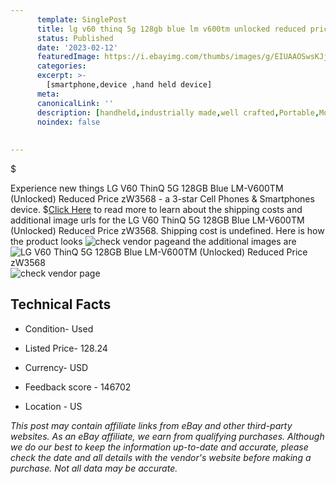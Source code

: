 ```yaml
---
      template: SinglePost
      title: lg v60 thinq 5g 128gb blue lm v600tm unlocked reduced price zw3568
      status: Published
      date: '2023-02-12'
      featuredImage: https://i.ebayimg.com/thumbs/images/g/EIUAAOSwsKJjyeH~/s-l225.jpg
      categories: 
      excerpt: >-
        [smartphone,device ,hand held device]
      meta:
      canonicalLink: ''
      description: [handheld,industrially made,well crafted,Portable,Mobile,Compact,Convenient,Lightweight,Maneuverable,Man-portable,Miniature,Carriable,Hand-held,Light,Holdable,Transportable,Mobile device,Pocket-sized,On-the-go,Wireless,Cordless,Compact size,Convenient size, smartphone,device ,hand held device]
      noindex: false
      
        
---
```

$

Experience new things LG V60 ThinQ 5G 128GB Blue LM-V600TM (Unlocked) Reduced Price zW3568 - a 3-star Cell Phones & Smartphones device.
$[Click Here](https://www.ebay.com/itm/285115300316?hash=item42623239dc%3Ag%3AEIUAAOSwsKJjyeH%7E&mkevt=1&mkcid=1&mkrid=711-53200-19255-0&campid=%253CePNCampaignId%253E&customid=%253CreferenceId%253E&toolid=10049) to read more to learn about the shipping costs and additional image urls for the LG V60 ThinQ 5G 128GB Blue LM-V600TM (Unlocked) Reduced Price zW3568. Shipping cost is undefined. Here is how the product looks ![check vendor page](https://i.ebayimg.com/thumbs/images/g/EIUAAOSwsKJjyeH~/s-l225.jpg)and the additional images are![LG V60 ThinQ 5G 128GB Blue LM-V600TM (Unlocked) Reduced Price zW3568](https://i.ebayimg.com/images/g/EIUAAOSwsKJjyeH~/s-l1600.jpg)![check vendor page](https://origin-galleryplus.ebayimg.com/ws/web/285115300316_2_0_1/225x225.jpg,https://origin-galleryplus.ebayimg.com/ws/web/285115300316_3_0_1/225x225.jpg,https://origin-galleryplus.ebayimg.com/ws/web/285115300316_4_0_1/225x225.jpg,https://origin-galleryplus.ebayimg.com/ws/web/285115300316_5_0_1/225x225.jpg,https://origin-galleryplus.ebayimg.com/ws/web/285115300316_6_0_1/225x225.jpg,https://origin-galleryplus.ebayimg.com/ws/web/285115300316_7_0_1/225x225.jpg,https://origin-galleryplus.ebayimg.com/ws/web/285115300316_8_0_1/225x225.jpg,https://origin-galleryplus.ebayimg.com/ws/web/285115300316_9_0_1/225x225.jpg,https://origin-galleryplus.ebayimg.com/ws/web/285115300316_10_0_1/225x225.jpg)



 ## Technical Facts 



     
      

 - Condition- Used 


      

 - Listed Price- 128.24 


      

 - Currency- USD 


      

 - Feedback score - 146702 


      

 - Location - US 


      
      

 *_This post may contain affiliate links from eBay and other third-party websites. As an eBay affiliate, we earn from qualifying purchases. Although we do our best to keep the information up-to-date and accurate, please check the date and all details with the vendor's website before making a purchase. Not all data may be accurate._*






